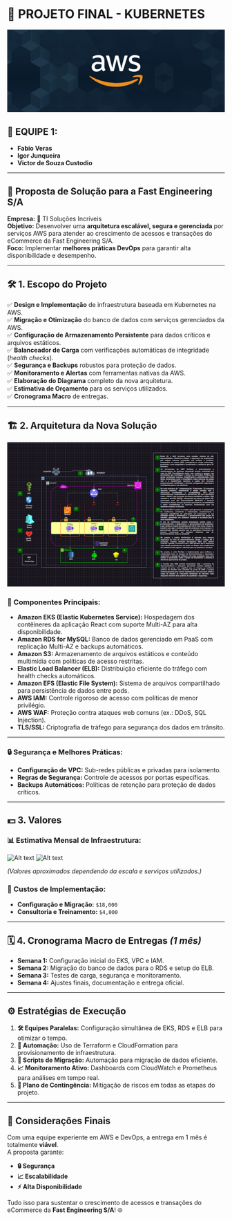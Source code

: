 # 🚀 **PROJETO FINAL - KUBERNETES**
![Alt text](Images/AWS.jpeg)
## 👥 **EQUIPE 1:**
- **Fabio Veras**  
- **Igor Junqueira**  
- **Victor de Souza Custodio**  

---

## 🎯 **Proposta de Solução para a Fast Engineering S/A**
**Empresa:** 🏢 TI Soluções Incríveis  
**Objetivo:** Desenvolver uma **arquitetura escalável, segura e gerenciada** por serviços AWS para atender ao crescimento de acessos e transações do eCommerce da Fast Engineering S/A.  
**Foco:** Implementar **melhores práticas DevOps** para garantir alta disponibilidade e desempenho.

---

## 🛠️ **1. Escopo do Projeto**

✅ **Design e Implementação** de infraestrutura baseada em Kubernetes na AWS.  
✅ **Migração e Otimização** do banco de dados com serviços gerenciados da AWS.  
✅ **Configuração de Armazenamento Persistente** para dados críticos e arquivos estáticos.  
✅ **Balanceador de Carga** com verificações automáticas de integridade (*health checks*).  
✅ **Segurança e Backups** robustos para proteção de dados.  
✅ **Monitoramento e Alertas** com ferramentas nativas da AWS.  
✅ **Elaboração do Diagrama** completo da nova arquitetura.  
✅ **Estimativa de Orçamento** para os serviços utilizados.  
✅ **Cronograma Macro** de entregas.

---

## 🏗️ **2. Arquitetura da Nova Solução**
![Alt text](Images/ArquiteturaProposta.png)
### **🔑 Componentes Principais:**
- **Amazon EKS (Elastic Kubernetes Service):** Hospedagem dos contêineres da aplicação React com suporte Multi-AZ para alta disponibilidade.  
- **Amazon RDS for MySQL:** Banco de dados gerenciado em PaaS com replicação Multi-AZ e backups automáticos.  
- **Amazon S3:** Armazenamento de arquivos estáticos e conteúdo multimídia com políticas de acesso restritas.  
- **Elastic Load Balancer (ELB):** Distribuição eficiente do tráfego com health checks automáticos.  
- **Amazon EFS (Elastic File System):** Sistema de arquivos compartilhado para persistência de dados entre pods.  
- **AWS IAM:** Controle rigoroso de acesso com políticas de menor privilégio.  
- **AWS WAF:** Proteção contra ataques web comuns (ex.: DDoS, SQL Injection).  
- **TLS/SSL:** Criptografia de tráfego para segurança dos dados em trânsito.

---

### **🔒 Segurança e Melhores Práticas:**
- **Configuração de VPC:** Sub-redes públicas e privadas para isolamento.  
- **Regras de Segurança:** Controle de acessos por portas específicas.  
- **Backups Automáticos:** Políticas de retenção para proteção de dados críticos.

---

## 💵 **3. Valores**

### **📊 Estimativa Mensal de Infraestrutura:**
![Alt text](Images/Orçamento1.jpeg)
![Alt text](Images/Orçamento2.jpeg)

*(Valores aproximados dependendo da escala e serviços utilizados.)*  

### **💼 Custos de Implementação:**
- **Configuração e Migração:** `$18,000`  
- **Consultoria e Treinamento:** `$4,000`  

---

## 🗓️ **4. Cronograma Macro de Entregas** *(1 mês)*

- **Semana 1:** Configuração inicial do EKS, VPC e IAM.  
- **Semana 2:** Migração do banco de dados para o RDS e setup do ELB.  
- **Semana 3:** Testes de carga, segurança e monitoramento.  
- **Semana 4:** Ajustes finais, documentação e entrega oficial.

---

## ⚙️ **Estratégias de Execução**

1. **🛠️ Equipes Paralelas:** Configuração simultânea de EKS, RDS e ELB para otimizar o tempo.  
2. **🤖 Automação:** Uso de Terraform e CloudFormation para provisionamento de infraestrutura.  
3. **📜 Scripts de Migração:** Automação para migração de dados eficiente.  
4. **📈 Monitoramento Ativo:** Dashboards com CloudWatch e Prometheus para análises em tempo real.  
5. **🚨 Plano de Contingência:** Mitigação de riscos em todas as etapas do projeto.

---

## 📝 **Considerações Finais**

Com uma equipe experiente em AWS e DevOps, a entrega em 1 mês é totalmente **viável**.  
A proposta garante:  
- **🔒 Segurança**  
- **📈 Escalabilidade**  
- **⚡ Alta Disponibilidade**  

Tudo isso para sustentar o crescimento de acessos e transações do eCommerce da **Fast Engineering S/A**! 🌐  
